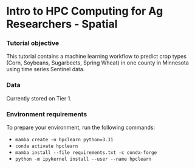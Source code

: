 #  **Intro to HPC Computing for Ag Researchers - Spatial**

### **Tutorial objective**
This tutorial contains a machine learning workflow to predict crop types (Corn, Soybeans, Sugarbeets, Spring Wheat) in one county in Minnesota using time series Sentinel data.

### **Data**
Currently stored on Tier 1. 

### **Environment requirements**

To prepare your environment, run the following commands:
- `mamba create -n hpclearn python=3.11`
- `conda activate hpclearn`
- `mamba install --file requirements.txt -c conda-forge`
- `python -m ipykernel install --user --name hpclearn`
